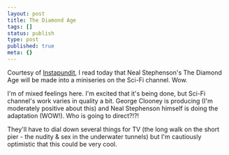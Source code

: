 ```yaml
---
layout: post
title: The Diamond Age
tags: []
status: publish
type: post
published: true
meta: {}
---
```

Courtesy of <a href="http://instapundit.com/archives2/2007/01/post_1745.php">Instapundit</a>, I read today that Neal Stephenson's The Diamond Age will be made into a miniseries on the Sci-Fi channel.  Wow.

I'm of mixed feelings here.  I'm excited that it's being done, but Sci-Fi channel's work varies in quality a bit.  George Clooney is producing (I'm moderately positive about this) and Neal Stephenson himself is doing the adaptation (WOW!).  Who is going to direct?!?!

They'll have to dial down several things for TV (the long walk on the short pier - the nudity & sex in the underwater tunnels) but I'm cautiously optimistic that this could be very cool.  
